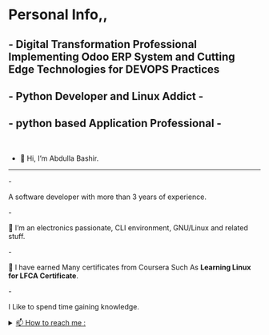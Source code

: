 <h1> Personal Info,,</h1>

<h2>- Digital Transformation Professional Implementing Odoo ERP System and Cutting Edge Technologies for DEVOPS Practices </h2>

<h2>- Python Developer and Linux Addict -</h2>
<h2>- python based Application Professional  -</h2><br>

- <p>👋 Hi, I’m Abdulla Bashir.</p>
<hr>
- <p>A software developer with more than 3 years of experience.</p>
- <p>👀 I’m an electronics passionate, CLI environment, GNU/Linux and related stuff.</p>
- <p>🌱 I have earned Many certificates from Coursera Such As <strong>Learning Linux for LFCA Certificate</strong>.
</p>
<!-- - <p>And i’m currently learning <strong>Cyber Security</strong>.</p>
- <p>💞️ I know how to make progress,I'm working toward being a <strong>Cybersecurity Professional</strong>,
</p> -->
- <p>I Like to spend time gaining knowledge.</p>

<details id="contact">
  <summary>
    <a href="#contact"> 📫 How to reach me :</a>
  </summary>
  Gmail     : 3bdalla995@gmail.com <br>
  Whatsapp  : +974 71203694 <br>
  Mobile    : +974 71203694 <br>
  Telegram  : @abdalloz <br>
  Twitter   : @3bdalloz <br>

</details>
